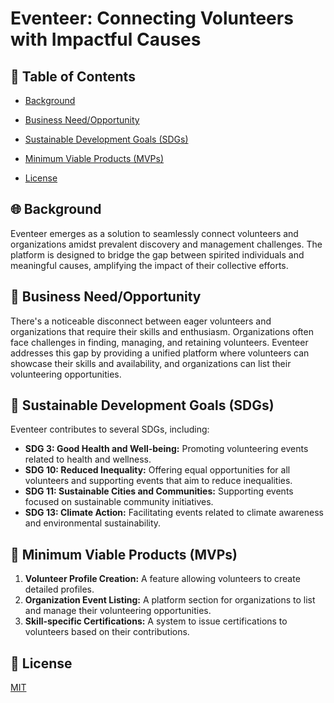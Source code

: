 # Eventeer: Connecting Volunteers with Impactful Causes

## 📌 Table of Contents
- [Background](#background)

- [Business Need/Opportunity](#business-needopportunity)

- [Sustainable Development Goals (SDGs)](#sustainable-development-goals-sdgs)

- [Minimum Viable Products (MVPs)](#minimum-viable-products-mvps)

- [License](#license)

## 🌐 Background
Eventeer emerges as a solution to seamlessly connect volunteers and organizations amidst prevalent discovery and management challenges. The platform is designed to bridge the gap between spirited individuals and meaningful causes, amplifying the impact of their collective efforts.

## 💼 Business Need/Opportunity
There's a noticeable disconnect between eager volunteers and organizations that require their skills and enthusiasm. Organizations often face challenges in finding, managing, and retaining volunteers. Eventeer addresses this gap by providing a unified platform where volunteers can showcase their skills and availability, and organizations can list their volunteering opportunities.

## 🌿 Sustainable Development Goals (SDGs)
Eventeer contributes to several SDGs, including:
- **SDG 3: Good Health and Well-being:** Promoting volunteering events related to health and wellness.
- **SDG 10: Reduced Inequality:** Offering equal opportunities for all volunteers and supporting events that aim to reduce inequalities.
- **SDG 11: Sustainable Cities and Communities:** Supporting events focused on sustainable community initiatives.
- **SDG 13: Climate Action:** Facilitating events related to climate awareness and environmental sustainability.

## 🚀 Minimum Viable Products (MVPs)
1. **Volunteer Profile Creation:** A feature allowing volunteers to create detailed profiles.
2. **Organization Event Listing:** A platform section for organizations to list and manage their volunteering opportunities.
3. **Skill-specific Certifications:** A system to issue certifications to volunteers based on their contributions.




## 📜 License
[MIT](#)
